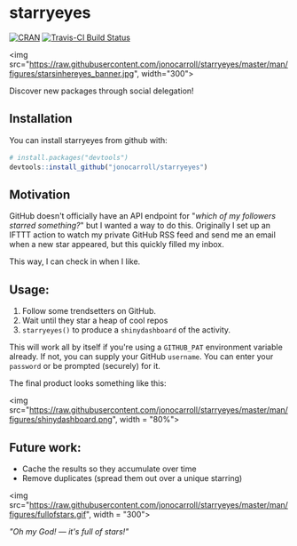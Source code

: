 # starryeyes

[![CRAN](https://www.r-pkg.org/badges/version/starryeyes)]()
[![Travis-CI Build Status](https://travis-ci.org/jonocarroll/starryeyes.svg?branch=master)](https://travis-ci.org/jonocarroll/starryeyes)

<img src="https://raw.githubusercontent.com/jonocarroll/starryeyes/master/man/figures/starsinhereyes_banner.jpg", width="300"></img>

Discover new packages through social delegation! 

## Installation

You can install starryeyes from github with:

``` r
# install.packages("devtools")
devtools::install_github("jonocarroll/starryeyes")
```

## Motivation

GitHub doesn't officially have an API endpoint for "_which of my followers starred something?_" but I wanted a way to do this. Originally I set up an IFTTT action to watch my private GitHub RSS feed and send me an email when a new star appeared, but this quickly filled my inbox.

This way, I can check in when I like.


## Usage:

1. Follow some trendsetters on GitHub.
2. Wait until they star a heap of cool repos
3. `starryeyes()` to produce a `shinydashboard` of the activity.

This will work all by itself if you're using a `GITHUB_PAT` environment variable already. If not, you can supply your GitHub `username`. You can enter your `password` or be prompted (securely) for it.

The final product looks something like this:

<img src="https://raw.githubusercontent.com/jonocarroll/starryeyes/master/man/figures/shinydashboard.png", width = "80%"></img>


## Future work:

- Cache the results so they accumulate over time
- Remove duplicates (spread them out over a unique starring)


<img src="https://raw.githubusercontent.com/jonocarroll/starryeyes/master/man/figures/fullofstars.gif", width = "300"></img>

_"Oh my God! — it's full of stars!"_
